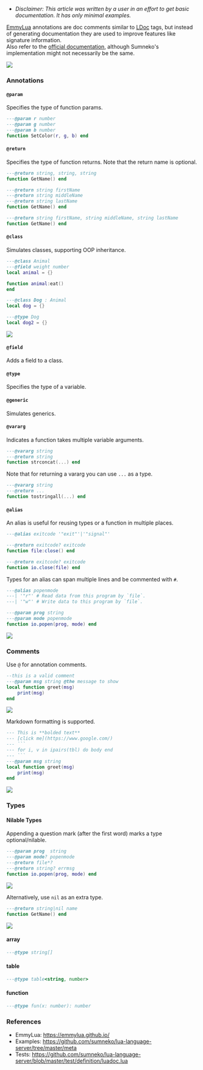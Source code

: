 * _Disclaimer: This article was written by a user in an effort to get basic documentation. It has only minimal examples._

[EmmyLua](https://github.com/EmmyLua) annotations are doc comments similar to [LDoc](https://stevedonovan.github.io/ldoc/manual/doc.md.html) tags, but instead of generating documentation they are used to improve features like signature information.  
Also refer to the [official documentation](https://emmylua.github.io/), although Sumneko's implementation might not necessarily be the same.

![](https://user-images.githubusercontent.com/1073877/111884243-a337c780-89c0-11eb-856e-b6c3b1042810.gif)

### Annotations
#### `@param`
Specifies the type of function params.
```lua
---@param r number
---@param g number
---@param b number
function SetColor(r, g, b) end
```

#### `@return`
Specifies the type of function returns. Note that the return name is optional.
```lua
---@return string, string, string 
function GetName() end
```
```lua
---@return string firstName
---@return string middleName
---@return string lastName
function GetName() end
```
```lua
---@return string firstName, string middleName, string lastName
function GetName() end
```

#### `@class`
Simulates classes, supporting OOP inheritance.
```lua
---@class Animal
---@field weight number
local animal = {}

function animal:eat()
end

---@class Dog : Animal
local dog = {}

---@type Dog
local dog2 = {}
```
![](https://user-images.githubusercontent.com/1073877/111887515-d6388600-89d5-11eb-9b16-329b3618e339.png)

#### `@field`
Adds a field to a class.

#### `@type`
Specifies the type of a variable.

#### `@generic`
Simulates generics.

#### `@vararg`
Indicates a function takes multiple variable arguments.
```lua
---@vararg string
---@return string
function strconcat(...) end
```
Note that for returning a vararg you can use `...` as a type.
```lua
---@vararg string
---@return ...
function tostringall(...) end
```

#### `@alias`
An alias is useful for reusing types or a function in multiple places.
```lua
---@alias exitcode '"exit"'|'"signal"'

---@return exitcode? exitcode
function file:close() end

---@return exitcode? exitcode
function io.close(file) end
```
Types for an alias can span multiple lines and be commented with `#`.
```lua
---@alias popenmode
---| '"r"' # Read data from this program by `file`.
---| '"w"' # Write data to this program by `file`.

---@param prog string
---@param mode popenmode
function io.popen(prog, mode) end
```
![](https://user-images.githubusercontent.com/1073877/111887908-7b545e00-89d8-11eb-8e62-c6902d58e292.png)

### Comments
Use `@` for annotation comments.
```lua
--this is a valid comment
---@param msg string @the message to show
local function greet(msg)
	print(msg)
end
```
![](https://user-images.githubusercontent.com/1073877/111888658-d25d3180-89de-11eb-9e05-10bc61627f2a.png)

Markdown formatting is supported.
```lua
--- This is **bolded text**
--- [click me](https://www.google.com/)
--- ```
--- for i, v in ipairs(tbl) do body end
--- ```
---@param msg string
local function greet(msg)
	print(msg)
end
```
![](https://user-images.githubusercontent.com/1073877/111888172-64af0680-89da-11eb-9c49-26a69642d74b.png)

### Types
#### Nilable Types
Appending a question mark (after the first word) marks a type optional/nilable.
```lua
---@param prog  string
---@param mode? popenmode
---@return file*?
---@return string? errmsg
function io.popen(prog, mode) end
```
![](https://user-images.githubusercontent.com/1073877/111886711-139a1500-89d0-11eb-9c90-f3f8007ef750.png)

Alternatively, use `nil` as an extra type.
```lua
---@return string|nil name
function GetName() end
```
![](https://user-images.githubusercontent.com/1073877/111888499-5f9f8680-89dd-11eb-8185-5890da3f6abf.png)

#### array
```lua
---@type string[]
```

#### table
```lua
---@type table<string, number>
```

#### function
```lua
---@type fun(x: number): number
```

### References
* EmmyLua: https://emmylua.github.io/
* Examples: https://github.com/sumneko/lua-language-server/tree/master/meta
* Tests: https://github.com/sumneko/lua-language-server/blob/master/test/definition/luadoc.lua